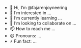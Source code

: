 - 👋 Hi, I’m @fajarenjoyneering
- 👀 I’m interested in ...
- 🌱 I’m currently learning ...
- 💞️ I’m looking to collaborate on ...
- 📫 How to reach me ...
- 😄 Pronouns: ...
- ⚡ Fun fact: ...

<!---
fajarenjoyneering/fajarenjoyneering is a ✨ special ✨ repository because its `README.md` (this file) appears on your GitHub profile.
You can click the Preview link to take a look at your changes.
--->
